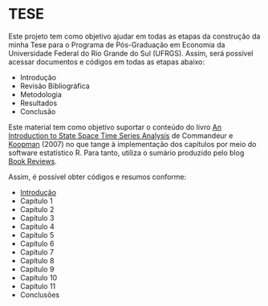 TESE
==============

Este projeto tem como objetivo ajudar em todas as etapas da construção da minha Tese para o Programa de Pós-Graduação em Economia da Universidade Federal do Rio Grande do Sul (UFRGS). Assim, será possível acessar documentos e códigos em todas as etapas abaixo: 

- Introdução
- Revisão Bibliográfica
- Metodologia
- Resultados
- Conclusão


Este material tem como objetivo suportar o conteúdo do livro [An Introduction to State Space Time Series Analysis](http://www.ssfpack.com/CKbook.html)  de Commandeur e [Koopman](http://personal.vu.nl/s.j.koopman/SJwork.html) (2007) no que tange à implementação dos capítulos por meio do software estatístico R. Para tanto, utiliza o sumário produzido pelo blog [Book Reviews](http://rkbookreviews.wordpress.com/).

Assim, é possível obter códigos e resumos conforme: 

- [Introdução](https://github.com/hudsonchaves/EconometriaIII/tree/master/Capitulos/Introducao)
- Capítulo 1
- Capítulo 2
- Capítulo 3
- Capítulo 4
- Capítulo 5
- Capítulo 6
- Capítulo 7
- Capítulo 8
- Capítulo 9
- Capítulo 10
- Capítulo 11
- Conclusões
